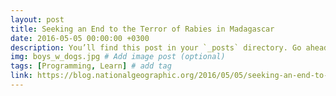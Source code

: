 ```yaml
---
layout: post
title: Seeking an End to the Terror of Rabies in Madagascar
date: 2016-05-05 00:00:00 +0300
description: You’ll find this post in your `_posts` directory. Go ahead and edit it and re-build the site to see your changes. # Add post description (optional)
img: boys_w_dogs.jpg # Add image post (optional)
tags: [Programming, Learn] # add tag
link: https://blog.nationalgeographic.org/2016/05/05/seeking-an-end-to-the-terror-of-rabies-in-madagascar/
---
```

